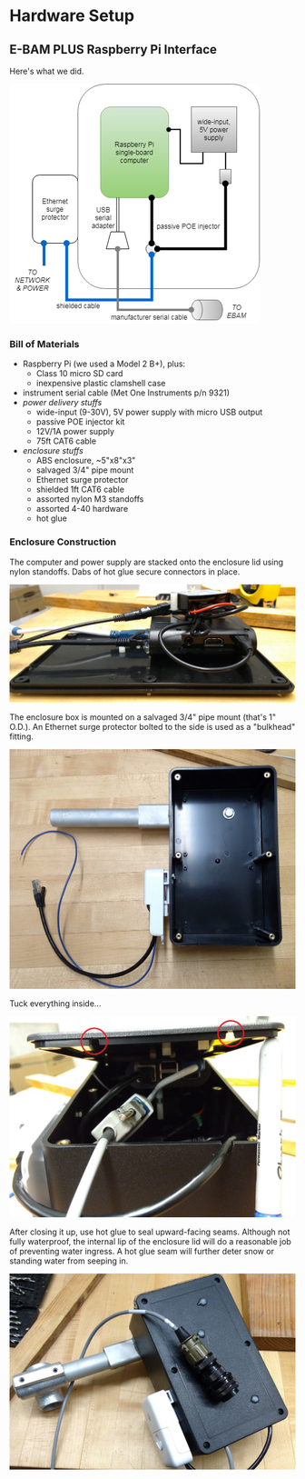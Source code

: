 # Hardware Setup

## E-BAM PLUS Raspberry Pi Interface

Here's what we did. 

![Block Diagram](img/block_diagram.png)


### Bill of Materials

* Raspberry Pi (we used a Model 2 B+), plus:
    * Class 10 micro SD card
    * inexpensive plastic clamshell case
* instrument serial cable (Met One Instruments p/n 9321)
* *power delivery stuffs*
    * wide-input (9-30V), 5V power supply with micro USB output
    * passive POE injector kit
    * 12V/1A power supply
    * 75ft CAT6 cable
* *enclosure stuffs*
    * ABS enclosure, ~5"x8"x3"
    * salvaged 3/4" pipe mount
    * Ethernet surge protector
    * shielded 1ft CAT6 cable
    * assorted nylon M3 standoffs
    * assorted 4-40 hardware
    * hot glue


### Enclosure Construction

The computer and power supply are stacked onto the enclosure lid using nylon
standoffs. Dabs of hot glue secure connectors in place.

![Inside of enclosure lid](img/IMG_20180403_183618.jpg)

The enclosure box is mounted on a salvaged 3/4" pipe mount (that's 1" O.D.).
An Ethernet surge protector bolted to the side is used as a "bulkhead" fitting.

![Prepared enclosure case](img/IMG_20180403_183649.jpg)

Tuck everything inside...

![Closing up the enclosure](img/IMG_20180403_184103.jpg)

After closing it up, use hot glue to seal upward-facing seams. Although not
fully waterproof, the internal lip of the enclosure lid will do a reasonable
job of preventing water ingress. A hot glue seam will further deter snow or 
standing water from seeping in.

![Final product](img/IMG_20180403_184950.jpg)

